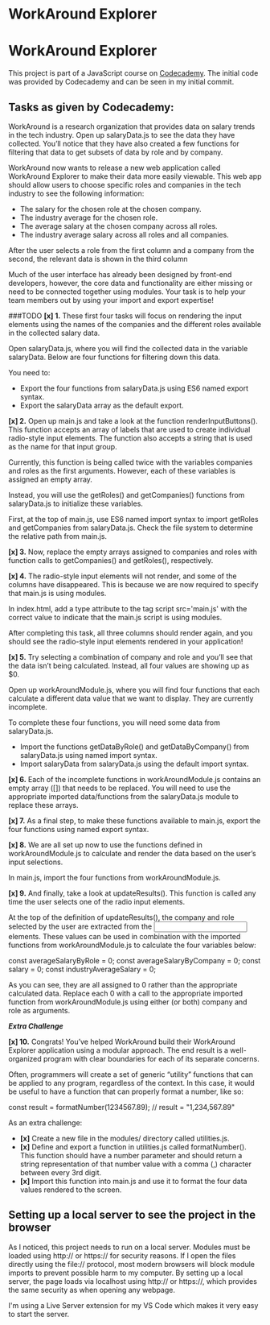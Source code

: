 # WorkAround Explorer

# WorkAround Explorer

This project is part of a JavaScript course on [Codecademy](https://www.codecademy.com). The initial code was provided by Codecademy and can be seen in my initial commit.

## Tasks as given by Codecademy:

WorkAround is a research organization that provides data on salary trends in the tech industry. Open up salaryData.js to see the data they have collected. You’ll notice that they have also created a few functions for filtering that data to get subsets of data by role and by company.

WorkAround now wants to release a new web application called WorkAround Explorer to make their data more easily viewable. This web app should allow users to choose specific roles and companies in the tech industry to see the following information:

- The salary for the chosen role at the chosen company.
- The industry average for the chosen role.
- The average salary at the chosen company across all roles.
- The industry average salary across all roles and all companies.

After the user selects a role from the first column and a company from the second, the relevant data is shown in the third column

Much of the user interface has already been designed by front-end developers, however, the core data and functionality are either missing or need to be connected together using modules. Your task is to help your team members out by using your import and export expertise!

###TODO
**[x] 1.** These first four tasks will focus on rendering the input elements using the names of the companies and the different roles available in the collected salary data.

Open salaryData.js, where you will find the collected data in the variable salaryData. Below are four functions for filtering down this data.

You need to:

- Export the four functions from salaryData.js using ES6 named export syntax.
- Export the salaryData array as the default export.

**[x] 2.** Open up main.js and take a look at the function renderInputButtons(). This function accepts an array of labels that are used to create individual radio-style input elements. The function also accepts a string that is used as the name for that input group.

Currently, this function is being called twice with the variables companies and roles as the first arguments. However, each of these variables is assigned an empty array.

Instead, you will use the getRoles() and getCompanies() functions from salaryData.js to initialize these variables.

First, at the top of main.js, use ES6 named import syntax to import getRoles and getCompanies from salaryData.js. Check the file system to determine the relative path from main.js.

**[x] 3.** Now, replace the empty arrays assigned to companies and roles with function calls to getCompanies() and getRoles(), respectively.

**[x] 4.** The radio-style input elements will not render, and some of the columns have disappeared. This is because we are now required to specify that main.js is using modules.

In index.html, add a type attribute to the tag script src='main.js' with the correct value to indicate that the main.js script is using modules.

After completing this task, all three columns should render again, and you should see the radio-style input elements rendered in your application!

**[x] 5.** Try selecting a combination of company and role and you’ll see that the data isn’t being calculated. Instead, all four values are showing up as $0.

Open up workAroundModule.js, where you will find four functions that each calculate a different data value that we want to display. They are currently incomplete.

To complete these four functions, you will need some data from salaryData.js.

- Import the functions getDataByRole() and getDataByCompany() from salaryData.js using named import syntax.
- Import salaryData from salaryData.js using the default import syntax.

**[x] 6.** Each of the incomplete functions in workAroundModule.js contains an empty array ([]) that needs to be replaced. You will need to use the appropriate imported data/functions from the salaryData.js module to replace these arrays.

**[x] 7.** As a final step, to make these functions available to main.js, export the four functions using named export syntax.

**[x] 8.** We are all set up now to use the functions defined in workAroundModule.js to calculate and render the data based on the user’s input selections.

In main.js, import the four functions from workAroundModule.js.

**[x] 9.** And finally, take a look at updateResults(). This function is called any time the user selects one of the radio input elements.

At the top of the definition of updateResults(), the company and role selected by the user are extracted from the <input> elements. These values can be used in combination with the imported functions from workAroundModule.js to calculate the four variables below:

const averageSalaryByRole = 0;
const averageSalaryByCompany = 0;
const salary = 0;
const industryAverageSalary = 0;

As you can see, they are all assigned to 0 rather than the appropriate calculated data. Replace each 0 with a call to the appropriate imported function from workAroundModule.js using either (or both) company and role as arguments.

***Extra Challenge***

**[x] 10.** Congrats! You’ve helped WorkAround build their WorkAround Explorer application using a modular approach. The end result is a well-organized program with clear boundaries for each of its separate concerns.

Often, programmers will create a set of generic “utility” functions that can be applied to any program, regardless of the context. In this case, it would be useful to have a function that can properly format a number, like so:

const result = formatNumber(1234567.89);
// result = "1,234,567.89"

As an extra challenge:

- **[x]** Create a new file in the modules/ directory called utilities.js.
- **[x]** Define and export a function in utilities.js called formatNumber(). This function should have a number parameter and should return a string representation of that number value with a comma (,) character between every 3rd digit.
- **[x]** Import this function into main.js and use it to format the four data values rendered to the screen.

## Setting up a local server to see the project in the browser
As I noticed, this project needs to run on a local server. Modules must be loaded using http:// or https:// for security reasons. If I open the files directly using the file:// protocol, most modern browsers will block module imports to prevent possible harm to my computer. By setting up a local server, the page loads via localhost using http:// or https://, which provides the same security as when opening any webpage.

I'm using a Live Server extension for my VS Code which makes it very easy to start the server.